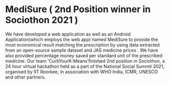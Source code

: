 # MediSure ( 2nd Position winner in Sociothon 2021 )

We have developed a web application as well as an Android Application(which employs the web app) named MediSure to provide the most economical result matching the prescription
by using data extracted from an open-source sample dataset and JAS medicine prices . We have also provided percentage money saved per standard unit of the prescribed medicine. 
Our team 'CurbYourK-Means'finished 2nd position in Sociothon, a 24 hour virtual hackathon held as a part of the National Social Summit 2021, organised by IIT Roorkee, 
in association with WHO India, ICMR, UNESCO and other partners. 
